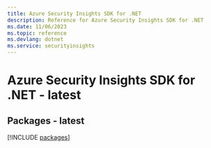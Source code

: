```yaml
---
title: Azure Security Insights SDK for .NET
description: Reference for Azure Security Insights SDK for .NET
ms.date: 11/06/2023
ms.topic: reference
ms.devlang: dotnet
ms.service: securityinsights
---
```

# Azure Security Insights SDK for .NET - latest
## Packages - latest
[!INCLUDE [packages](security-insights-index.md)]